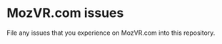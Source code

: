 MozVR.com issues
================
File any issues that you experience on MozVR.com into this repository.

